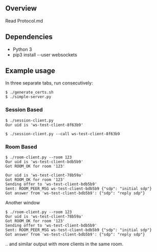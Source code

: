 ## Overview

Read Protocol.md

## Dependencies

* Python 3
* pip3 install --user websockets

## Example usage

In three separate tabs, run consecutively:

```console
$ ./generate_certs.sh
$ ./simple-server.py
```

### Session Based

```console
$ ./session-client.py
Our uid is 'ws-test-client-8f63b9'
```

```console
$ ./session-client.py --call ws-test-client-8f63b9
```
### Room Based

```console
$ ./room-client.py --room 123
Our uid is 'ws-test-client-bdb5b9'
Got ROOM_OK for room '123'

Our uid is 'ws-test-client-78b59a'
Got ROOM_OK for room '123'
Sending offer to 'ws-test-client-bdb5b9'
Sent: ROOM_PEER_MSG ws-test-client-bdb5b9 {"sdp": "initial sdp"}
Got answer from 'ws-test-client-bdb5b9': {"sdp": "reply sdp"}
```

Another window

```console
$ ./room-client.py --room 123
Our uid is 'ws-test-client-78b59a'
Got ROOM_OK for room '123'
Sending offer to 'ws-test-client-bdb5b9'
Sent: ROOM_PEER_MSG ws-test-client-bdb5b9 {"sdp": "initial sdp"}
Got answer from 'ws-test-client-bdb5b9': {"sdp": "reply sdp"}
```

.. and similar output with more clients in the same room.
